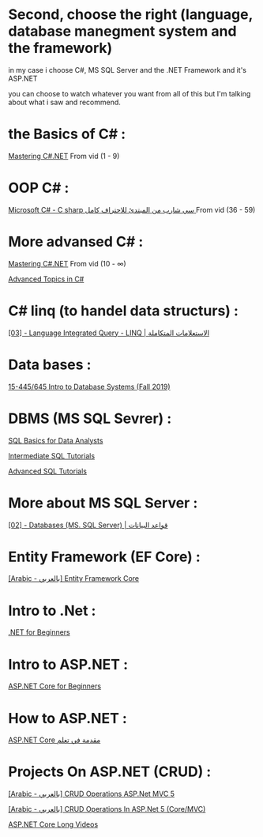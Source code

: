 # Second, choose the right (language, database manegment system and the framework)
 
in my case i choose C#, MS SQL Server and the .NET Framework and it's ASP.NET

you can choose to watch whatever you want from all of this but I'm talking about what i saw and recommend. 

# the Basics of C# :
[Mastering C#.NET](https://www.youtube.com/playlist?list=PL4n1Qos4Tb6SWPbJNpiznp-Ok4A8J_23l) From vid (1 - 9) 

# OOP C# : 
[Microsoft C# - C sharp سي شارب من المبتدئ للاحتراف كامل ](https://www.youtube.com/playlist?list=PLMYF6NkLrdN-S0ZU-r5cZSJSXk3VJ60VJ) From vid (36 - 59) 

# More advansed C# :  
[Mastering C#.NET](https://www.youtube.com/playlist?list=PL4n1Qos4Tb6SWPbJNpiznp-Ok4A8J_23l) From vid (10 - ∞)

[Advanced Topics in C#](https://www.youtube.com/playlist?list=PLLWMQd6PeGY12yNE714jffLFnMVZCwvvZ)

# C# linq (to handel data structurs) :
[[03] - Language Integrated Query - LINQ | الاستعلامات المتكاملة](https://www.youtube.com/playlist?list=PL4n1Qos4Tb6Sj1Y4xJuJoWCuqleeG2yt6)

# Data bases :
[15-445/645 Intro to Database Systems (Fall 2019)](https://www.youtube.com/playlist?list=PLSE8ODhjZXjbohkNBWQs_otTrBTrjyohi)

# DBMS (MS SQL Sevrer) :

[SQL Basics for Data Analysts](https://www.youtube.com/playlist?list=PLUaB-1hjhk8GT6N5ne2qpf603sF26m2PW)

[Intermediate SQL Tutorials](https://www.youtube.com/playlist?list=PLUaB-1hjhk8HTgPnBukmMq7QTe83ANirL)

[Advanced SQL Tutorials](https://www.youtube.com/playlist?list=PLUaB-1hjhk8EBZNL4nx4Otoa5Wb--rEpU)

# More about MS SQL Server :
[[02] - Databases (MS. SQL Server) | قواعد البيانات](https://www.youtube.com/playlist?list=PL4n1Qos4Tb6RP_OovpgjoHLkCVaYFy-aj)

# Entity Framework (EF Core) :
[[Arabic - بالعربي] Entity Framework Core](https://www.youtube.com/playlist?list=PL62tSREI9C-cHV28v-EqWinveTTAos8Pp)

# Intro to .Net :
[.NET for Beginners](https://www.youtube.com/playlist?list=PLdo4fOcmZ0oWoazjhXQzBKMrFuArxpW80)

# Intro to ASP.NET : 
[ASP.NET Core for Beginners](https://www.youtube.com/playlist?list=PLdo4fOcmZ0oW8nviYduHq7bmKode-p8Wy)


# How to ASP.NET :

[ASP.NET Core مقدمة في تعلم](https://www.youtube.com/playlist?list=PLX1bW_GeBRhAjpkPCTpKXJoFGe2ZpYGUC)

# Projects On ASP.NET (CRUD) :

[[Arabic - بالعربي] CRUD Operations ASP.Net MVC 5](https://www.youtube.com/playlist?list=PL62tSREI9C-c-Zw9Pafbd7VQTfZMtn8yQ)


[[Arabic - بالعربي] CRUD Operations In ASP.Net 5 (Core/MVC)](https://www.youtube.com/playlist?list=PL62tSREI9C-dcOFg2pqSuX3gle5DF3gvH)


[ASP.NET Core Long Videos](https://www.youtube.com/playlist?list=PLX1bW_GeBRhBUAlLChHYX3BmtU0NBe30-)